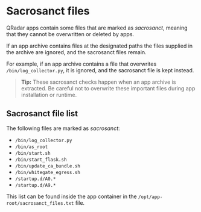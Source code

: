 # Sacrosanct files

QRadar apps contain some files that are marked as *sacrosanct*, meaning that they cannot be overwritten or deleted by
apps.

If an app archive contains files at the designated paths the files supplied in the archive are ignored, and the
sacrosanct files remain.

For example, if an app archive contains a file that overwrites `/bin/log_collector.py`, it is ignored, and the
sacrosanct file is kept instead.

> **Tip:** These sacrosanct checks happen when an app archive is extracted. Be careful not to overwrite these
> important files during app installation or runtime.

## Sacrosanct file list

The following files are marked as *sacrosanct*:

- `/bin/log_collector.py`
- `/bin/as_root`
- `/bin/start.sh`
- `/bin/start_flask.sh`
- `/bin/update_ca_bundle.sh`
- `/bin/whitegate_egress.sh`
- `/startup.d/A0.*`
- `/startup.d/A9.*`

This list can be found inside the app container in the `/opt/app-root/sacrosanct_files.txt` file.
